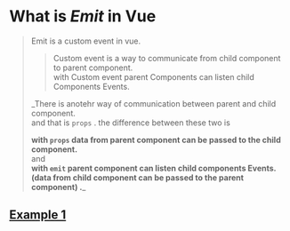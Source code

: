# What is _Emit_ in Vue

> Emit is a custom event in vue.
>
> > Custom event is a way to communicate from child component to parent component.  
> > with Custom event parent Components can listen child Components Events.
>
> \_There is anotehr way of communication between parent and child component.  
> and that is `props` . the difference between these two is
>
> **with `props` data from parent component can be passed to the child component.**  
> and  
> **with `emit` parent component can listen child components Events. (data from child component can be passed to the parent component) .**\_

## [Example 1](VUE-emit.md)
